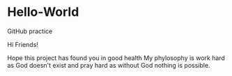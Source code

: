 # Hello-World
GitHub practice

Hi Friends!

Hope this project has found you in good health
My phylosophy is work hard as God doesn't exist
and pray hard as without God nothing is possible.
